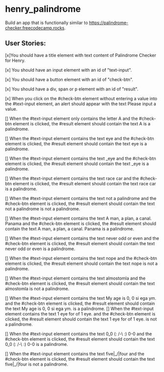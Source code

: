 # henry_palindrome

Build an app that is functionally similar to https://palindrome-checker.freecodecamp.rocks.

## User Stories:

[x]You should have a title element with text content of Palindrome Checker for Henry.

[x] You should have an input element with an id of "text-input".

[x] You should have a button element with an id of "check-btn".

[x] You should have a div, span or p element with an id of "result".

[x] When you click on the #check-btn element without entering a value into the #text-input element, an alert should appear with the text Please input a value.

[] When the #text-input element only contains the letter A and the #check-btn element is clicked, the #result element should contain the text A is a palindrome.

[] When the #text-input element contains the text eye and the #check-btn element is clicked, the #result element should contain the text eye is a palindrome.

[] When the #text-input element contains the text \_eye and the #check-btn element is clicked, the #result element should contain the text \_eye is a palindrome.

[] When the #text-input element contains the text race car and the #check-btn element is clicked, the #result element should contain the text race car is a palindrome.

[] When the #text-input element contains the text not a palindrome and the #check-btn element is clicked, the #result element should contain the text not a palindrome is not a palindrome.

[] When the #text-input element contains the text A man, a plan, a canal. Panama and the #check-btn element is clicked, the #result element should contain the text A man, a plan, a canal. Panama is a palindrome.

[] When the #text-input element contains the text never odd or even and the #check-btn element is clicked, the #result element should contain the text never odd or even is a palindrome.

[] When the #text-input element contains the text nope and the #check-btn element is clicked, the #result element should contain the text nope is not a palindrome.

[] When the #text-input element contains the text almostomla and the #check-btn element is clicked, the #result element should contain the text almostomla is not a palindrome.

[] When the #text-input element contains the text My age is 0, 0 si ega ym. and the #check-btn element is clicked, the #result element should contain the text My age is 0, 0 si ega ym. is a palindrome.
[] When the #text-input element contains the text 1 eye for of 1 eye. and the #check-btn element is clicked, the #result element should contain the text 1 eye for of 1 eye. is not a palindrome.

[] When the #text-input element contains the text 0_0 (: /-\ :) 0-0 and the #check-btn element is clicked, the #result element should contain the text 0_0 (: /-\ :) 0-0 is a palindrome.

[] When the #text-input element contains the text five|\_/|four and the #check-btn element is clicked, the #result element should contain the text five|\_/|four is not a palindrome.

